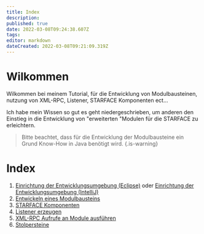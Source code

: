 ```yaml
---
title: Index
description: 
published: true
date: 2022-03-08T09:24:38.607Z
tags: 
editor: markdown
dateCreated: 2022-03-08T09:21:09.319Z
---
```


# Wilkommen

Wilkommen bei meinem Tutorial, für die Entwicklung von Modulbausteinen, nutzung von XML-RPC, Listener, STARFACE Komponenten ect...

Ich habe mein Wissen so gut es geht niedergeschrieben, um anderen den Einstieg in die Entwicklung von "erweiterten "Modulen für die STARFACE zu erleichtern.

> Bitte beachtet, dass für die Entwicklung der Modulbausteine ein Grund Know-How in Java benötigt wird.
{.is-warning}

# Index

1. [Einrichtung der Entwicklungsumgebung (Eclipse)](/de/Tutorial-für-Entwickler/ide_eclipse) oder [Einrichtung der Entwicklungsumgebung (IntelliJ)](/de/Tutorial-für-Entwickler/intellij_idea)
2. [Entwickeln eines Modulbausteins](/de/Tutorial-für-Entwickler/dev_moduleblock)
3. [STARFACE Komponenten](/de/Tutorial-für-Entwickler/dev_components)
4. [Listener erzeugen](/de/Tutorial-für-Entwickler/dev_eventsubscriber)
5. [XML-RPC Aufrufe an Module ausführen](/de/Tutorial-für-Entwickler/dev_xmlrpc)
6. [Stolpersteine](/de/Tutorial-für-Entwickler/dev_known_problems)
